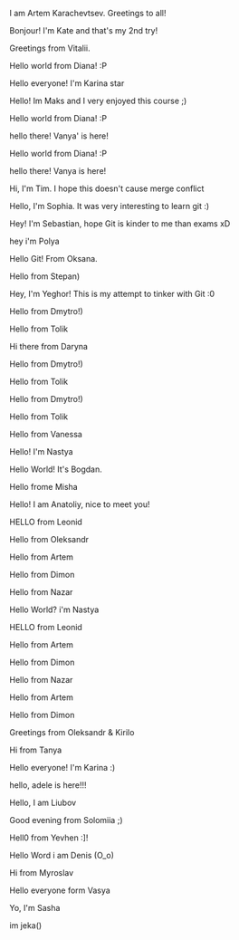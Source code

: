 I am Artem Karachevtsev. Greetings to all!


Bonjour! I'm Kate and that's my 2nd try!

Greetings from Vitalii.

Hello world from Diana! :P

Hello everyone! I'm Karina star

Hello! Im Maks and I very enjoyed this course ;)

Hello world from Diana! :P

hello there! Vanya' is here!

Hello world from Diana! :P

hello there! Vanya is here!


Hi, I'm Tim. I hope this doesn't cause merge conflict

Hello, I'm Sophia. It was very interesting to learn git :)

Hey! I'm Sebastian, hope Git is kinder to me than exams xD

hey i'm Polya

Hello Git! From Oksana.

Hello from Stepan)

Hey, I'm Yeghor! This is my attempt to tinker with Git :0


Hello from Dmytro!)

Hello from Tolik

Hi there from Daryna 

Hello from Dmytro!)

Hello from Tolik


Hello from Dmytro!)

Hello from Tolik

Hello from Vanessa

Hello! I'm Nastya

Hello World! It's Bogdan.

Hello frome Misha

Hello! I am Anatoliy, nice to meet you!

HELLO from Leonid

Hello from Oleksandr

Hello from Artem

Hello from Dimon

Hello from Nazar

Hello World? i'm Nastya

HELLO from Leonid

Hello from Artem

Hello from Dimon

Hello from Nazar

Hello from Artem

Hello from Dimon

Greetings from Oleksandr & Kirilo

Hi from Tanya

Hello everyone! I'm Karina :)

hello, adele is here!!!

Hello, I am Liubov

Good evening from Solomiia ;)

Hell0 from Yevhen :]!

Hello Word i am Denis (O\_o)

Hi from Myroslav

Hello everyone form Vasya

Yo, I'm Sasha 


im jeka()